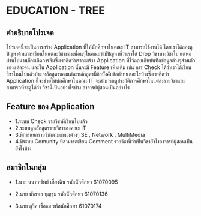 # EDUCATION - TREE
<h2>คำอธิบายโปรเจค</h2>
  โปรเจคนี้จะเป็นการสร้าง Application ที่ให้นักศึกษาในคณะ IT สามารถใช้งานได้ โดยเราได้ลองดูปัญหาด้านการเรียนในแต่ละวิชาของเพื่อนๆในคณะว่ามีปัญหาที่ว่าเราได้ Drop วิชาบางวิชาไป แต่พอผ่านไปนานก็จะเกิดการลืมซึ่งเราคิดว่าเราจะสร้าง Application ที่ไว้คอยเก็บบันทึกข้อมูลต่างๆส่วนตัวของแต่ละคน และใน Application นั้นจะมี Feature เพิ่มเติม เช่น การ Check ได้ว่าเราได้เรียนวิชาไหนไปแล้วบ้าง หลักสูตรของแต่ละหลักสูตรมีข้อบังคับข้อกำหนดอะไรบ้างซึ่งเราคิดว่า Application นี้จะช่วยให้นักศึกษาในคณะ IT จะสามารถดูประวัติการศึกษาในแต่ละรายวิชาและสามารถที่จะดูได้ว่า วิชานี้เป็นอย่างไรบ้าง อาจารย์ผู้สอนเป็นอย่างไร
<h2>Feature ของ Application</h2>
<ul>
  <li>1.ระบบ Check รายวิชาที่เรียนไปแล้ว</li>  
  <li>2.ระบบดูหลักสูตรรายวิชาของคณะ IT</li>
  <li>3.มีการแยกรายวิชาตามแขนงต่างๆ SE , Network , MultiMedia</li>
  <li>4.มีระบบ Comunity ที่สามารถเขียน Comment รายวิชานี้ว่าเป็นวิชายังไงอาจารย์ผู้สอนเป็นยังไงบ้าง</li>
</ul>
<h2>สมาชิกในกลุ่ม</h2>
<ul>
  <li>1.นาย นนททรัพย์ เซี่ยงฉิน รหัสนักศึกษา 61070095</li>
</ul>
<ul>
  <li>2.นาย พัชรพล บุญชุ่ม รหัสนักศึกษา 61070136</li>
</ul>
<ul>
  <li>3.นาย ภูวิศ เชื้อชม รหัสนักศึกษา 61070174</li>
</ul>

